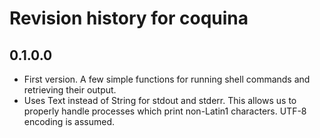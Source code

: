 # Revision history for coquina

## 0.1.0.0

* First version. A few simple functions for running shell commands and
  retrieving their output.
* Uses Text instead of String for stdout and stderr. This allows us to properly
  handle processes which print non-Latin1 characters. UTF-8 encoding is
  assumed.
